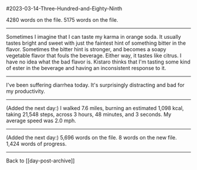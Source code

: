 #2023-03-14-Three-Hundred-and-Eighty-Ninth

4280 words on the file.  5175 words on the file.

---
Sometimes I imagine that I can taste my karma in orange soda.  It usually tastes bright and sweet with just the faintest hint of something bitter in the flavor.  Sometimes the bitter hint is stronger, and becomes a soapy vegetable flavor that fouls the beverage.  Either way, it tastes like citrus.  I have no idea what the bad flavor is.  Kistaro thinks that I'm tasting some kind of ester in the beverage and having an inconsistent response to it.

---
I've been suffering diarrhea today.  It's surprisingly distracting and bad for my productivity.

---
(Added the next day:) I walked 7.6 miles, burning an estimated 1,098 kcal, taking 21,548 steps, across 3 hours, 48 minutes, and 3 seconds.  My average speed was 2.0 mph.

---
(Added the next day:)  5,696 words on the file.  8 words on the new file.  1,424 words of progress.

---
Back to [[day-post-archive]]